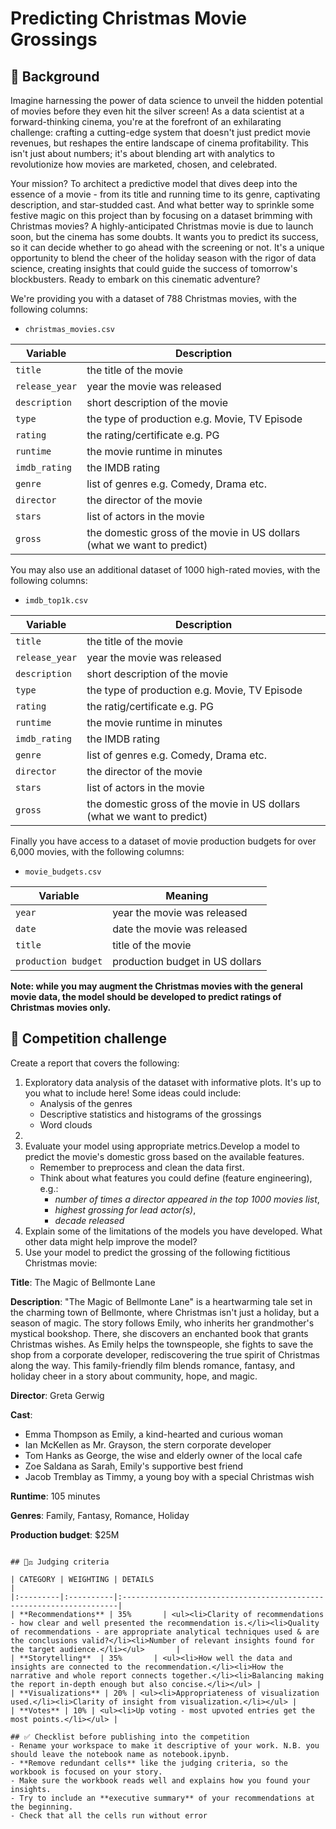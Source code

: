 # Predicting Christmas Movie Grossings

## 📖 Background

Imagine harnessing the power of data science to unveil the hidden potential of movies before they even hit the silver screen! As a data scientist at a forward-thinking cinema, you're at the forefront of an exhilarating challenge: crafting a cutting-edge system that doesn't just predict movie revenues, but reshapes the entire landscape of cinema profitability. This isn't just about numbers; it's about blending art with analytics to revolutionize how movies are marketed, chosen, and celebrated.

Your mission? To architect a predictive model that dives deep into the essence of a movie - from its title and running time to its genre, captivating description, and star-studded cast. And what better way to sprinkle some festive magic on this project than by focusing on a dataset brimming with Christmas movies? A highly-anticipated Christmas movie is due to launch soon, but the cinema has some doubts. It wants you to predict its success, so it can decide whether to go ahead with the screening or not. It's a unique opportunity to blend the cheer of the holiday season with the rigor of data science, creating insights that could guide the success of tomorrow's blockbusters. Ready to embark on this cinematic adventure?


We're providing you with a dataset of 788 Christmas movies, with the following columns:

* `christmas_movies.csv`

| Variable       | Description                                                             |
|----------------|-------------------------------------------------------------------------|
| `title`        | the title of the movie                                                  |
| `release_year` | year the movie was released                                             |
| `description`  | short description of the movie                                          |
| `type`         | the type of production e.g. Movie, TV Episode                           |
| `rating`       | the rating/certificate e.g. PG                                           |
| `runtime`      | the movie runtime in minutes                                            |
| `imdb_rating`  | the IMDB rating                                                         |
| `genre`        | list of genres e.g. Comedy, Drama etc.                                  |
| `director`     | the director of the movie                                               |
| `stars`        | list of actors in the movie                                             |
| `gross`        | the domestic gross of the movie in US dollars (what we want to predict) |

You may also use an additional dataset of 1000 high-rated movies, with the following columns:

* `imdb_top1k.csv`

| Variable       | Description                                                             |
|----------------|-------------------------------------------------------------------------|
| `title`        | the title of the movie                                                  |
| `release_year` | year the movie was released                                             |
| `description`  | short description of the movie                                          |
| `type`         | the type of production e.g. Movie, TV Episode                           |
| `rating`       | the ratig/certificate e.g. PG                                           |
| `runtime`      | the movie runtime in minutes                                            |
| `imdb_rating`  | the IMDB rating                                                         |
| `genre`        | list of genres e.g. Comedy, Drama etc.                                  |
| `director`     | the director of the movie                                               |
| `stars`        | list of actors in the movie                                             |
| `gross`        | the domestic gross of the movie in US dollars (what we want to predict) |

Finally you have access to a dataset of movie production budgets for over 6,000 movies, with the following columns:

* `movie_budgets.csv`

| Variable            | Meaning                         |
|---------------------|---------------------------------|
| `year`              | year the movie was released     |
| `date`              | date the movie was released     |
| `title`             | title of the movie              |
| `production budget` | production budget in US dollars |


**Note: while you may augment the Christmas movies with the general movie data, the model should be developed to predict ratings of Christmas movies only.**

## 💪 Competition challenge

Create a report that covers the following:
1. Exploratory data analysis of the dataset with informative plots. It's up to you what to include here! Some ideas could include:
    * Analysis of the genres
    * Descriptive statistics and histograms of the grossings
    * Word clouds
2. 
3. Evaluate your model using appropriate metrics.Develop a model to predict the movie's domestic gross based on the available features.
     * Remember to preprocess and clean the data first.
     * Think about what features you could define (feature engineering), e.g.:
       * _number of times a director appeared in the top 1000 movies list_,
       * _highest grossing for lead actor(s)_,
       * _decade released_
4. Explain some of the limitations of the models you have developed. What other data might help improve the model?
5. Use your model to predict the grossing of the following fictitious Christmas movie:

**Title**: The Magic of Bellmonte Lane

**Description**:
"The Magic of Bellmonte Lane" is a heartwarming tale set in the charming town of Bellmonte, where Christmas isn't just a holiday, but a season of magic. The story follows Emily, who inherits her grandmother's mystical bookshop. There, she discovers an enchanted book that grants Christmas wishes. As Emily helps the townspeople, she fights to save the shop from a corporate developer, rediscovering the true spirit of Christmas along the way. This family-friendly film blends romance, fantasy, and holiday cheer in a story about community, hope, and magic.

**Director**: Greta Gerwig

**Cast**:
- Emma Thompson as Emily, a kind-hearted and curious woman
- Ian McKellen as Mr. Grayson, the stern corporate developer
- Tom Hanks as George, the wise and elderly owner of the local cafe
- Zoe Saldana as Sarah, Emily's supportive best friend
- Jacob Tremblay as Timmy, a young boy with a special Christmas wish

**Runtime**: 105 minutes

**Genres**: Family, Fantasy, Romance, Holiday

**Production budget**: $25M

~~~~

## 🧑‍⚖️ Judging criteria

| CATEGORY | WEIGHTING | DETAILS                                                              |
|:---------|:----------|:---------------------------------------------------------------------|
| **Recommendations** | 35%       | <ul><li>Clarity of recommendations - how clear and well presented the recommendation is.</li><li>Quality of recommendations - are appropriate analytical techniques used & are the conclusions valid?</li><li>Number of relevant insights found for the target audience.</li></ul>       |
| **Storytelling**  | 35%       | <ul><li>How well the data and insights are connected to the recommendation.</li><li>How the narrative and whole report connects together.</li><li>Balancing making the report in-depth enough but also concise.</li></ul> |
| **Visualizations** | 20% | <ul><li>Appropriateness of visualization used.</li><li>Clarity of insight from visualization.</li></ul> |
| **Votes** | 10% | <ul><li>Up voting - most upvoted entries get the most points.</li></ul> |

## ✅ Checklist before publishing into the competition
- Rename your workspace to make it descriptive of your work. N.B. you should leave the notebook name as notebook.ipynb.
- **Remove redundant cells** like the judging criteria, so the workbook is focused on your story.
- Make sure the workbook reads well and explains how you found your insights. 
- Try to include an **executive summary** of your recommendations at the beginning.
- Check that all the cells run without error